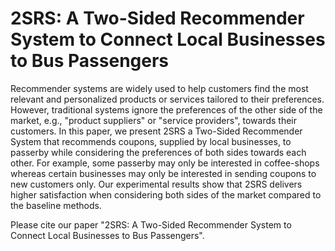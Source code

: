 # 2SRS: A Two-Sided Recommender System to Connect Local Businesses to Bus Passengers

Recommender systems are widely used to help customers find the most relevant and personalized products or services tailored to their preferences. However, traditional systems ignore the preferences of the other side of the market, e.g., "product suppliers" or "service providers", towards their customers. In this paper, we present 2SRS a Two-Sided Recommender System that recommends coupons, supplied by local businesses, to passerby while considering the preferences of both sides towards each other. For example, some passerby may only be interested in coffee-shops whereas certain businesses may only be interested in sending coupons to new customers only. Our experimental results show that 2SRS delivers higher satisfaction when considering both sides of the market compared to the baseline methods.

Please cite our paper "2SRS: A Two-Sided Recommender System to Connect Local Businesses to Bus Passengers".
